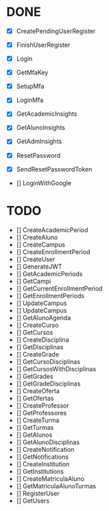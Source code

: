 # DONE

- [X] CreatePendingUserRegister
- [X] FinishUserRegister
- [X] Login
- [X] GetMfaKey
- [X] SetupMfa
- [X] LoginMfa
- [X] GetAcademicInsights
- [X] GetAlunoInsights
- [X] GetAdmInsights
- [X] ResetPassword
- [X] SendResetPasswordToken


- [] LoginWithGoogle


# TODO

- [] CreateAcademicPeriod
- [] CreateAluno
- [] CreateCampus
- [] CreateEnrollmentPeriod
- [] CreateUser
- [] GenerateJWT
- [] GetAcademicPeriods
- [] GetCampi
- [] GetCurrentEnrollmentPeriod
- [] GetEnrollmentPeriods
- [] UpdateCampus
- [] UpdateCampus
- [] GetAlunoAgenda
- [] CreateCurso
- [] GetCursos
- [] CreateDisciplina
- [] GetDisciplinas
- [] CreateGrade
- [] GetCursoDisciplinas
- [] GetCursosWithDisciplinas
- [] GetGrades
- [] GetGradeDisciplinas
- [] CreateOferta
- [] GetOfertas
- [] CreateProfessor
- [] GetProfessores
- [] CreateTurma
- [] GetTurmas
- [] GetAlunos
- [] GetAlunoDisciplinas
- [] CreateNotification
- [] GetNotifications
- [] CreateInstitution
- [] GetInstitutions
- [] CreateMatriculaAluno
- [] GetMatriculaAlunoTurmas
- [] RegisterUser
- [] GetUsers
